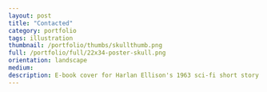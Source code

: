 ```yaml
---
layout: post
title: "Contacted"
category: portfolio
tags: illustration
thumbnail: /portfolio/thumbs/skullthumb.png
full: /portfolio/full/22x34-poster-skull.png
orientation: landscape
medium:
description: E-book cover for Harlan Ellison's 1963 sci-fi short story.
---
```

